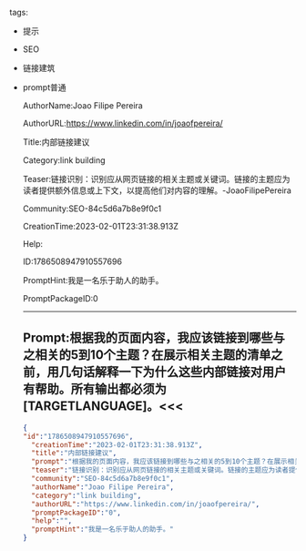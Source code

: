   tags: 
- 提示
- SEO
- 链接建筑
- prompt普通

  AuthorName:Joao Filipe Pereira

  AuthorURL:https://www.linkedin.com/in/joaofpereira/

  Title:内部链接建议

  Category:link building

  Teaser:链接识别：识别应从网页链接的相关主题或关键词。链接的主题应为读者提供额外信息或上下文，以提高他们对内容的理解。-JoaoFilipePereira

  Community:SEO-84c5d6a7b8e9f0c1

  CreationTime:2023-02-01T23:31:38.913Z

  Help:

  ID:1786508947910557696

  PromptHint:我是一名乐于助人的助手。

  PromptPackageID:0

  ---

  ## Prompt:根据我的页面内容，我应该链接到哪些与之相关的5到10个主题？在展示相关主题的清单之前，用几句话解释一下为什么这些内部链接对用户有帮助。所有输出都必须为[TARGETLANGUAGE]。<<<

  ```json
  {
  "id":"1786508947910557696",
    "creationTime":"2023-02-01T23:31:38.913Z",
    "title":"内部链接建议",
    "prompt":"根据我的页面内容，我应该链接到哪些与之相关的5到10个主题？在展示相关主题的清单之前，用几句话解释一下为什么这些内部链接对用户有帮助。所有输出都必须为[TARGETLANGUAGE]。<<<",
    "teaser":"链接识别：识别应从网页链接的相关主题或关键词。链接的主题应为读者提供额外信息或上下文，以提高他们对内容的理解。-JoaoFilipePereira",
    "community":"SEO-84c5d6a7b8e9f0c1",
    "authorName":"Joao Filipe Pereira",
    "category":"link building",
    "authorURL":"https://www.linkedin.com/in/joaofpereira/",
    "promptPackageID":"0",
    "help":"",
    "promptHint":"我是一名乐于助人的助手。"
  }
  ```
